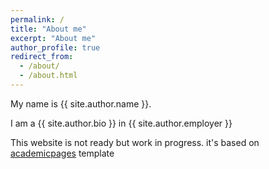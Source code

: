 ```yaml
---
permalink: /
title: "About me"
excerpt: "About me"
author_profile: true
redirect_from: 
  - /about/
  - /about.html
---
```




My name is {{ site.author.name }}.

I am a {{ site.author.bio }} in {{ site.author.employer }}

This website is not ready but work in progress. it's based on [academicpages](https://github.com/academicpages/academicpages.github.io) template

